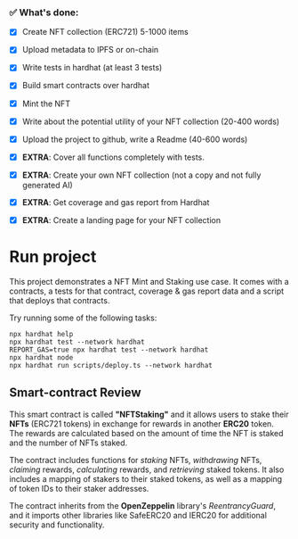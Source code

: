 ### ✅ __What's done__:
- [x] Create NFT collection (ERC721) 5-1000 items
- [x] Upload metadata to IPFS or on-chain 
- [x] Write tests in hardhat (at least 3 tests) 
- [x] Build smart contracts over hardhat
- [x] Mint the NFT
- [x] Write about the potential utility of your NFT collection (20-400 words)
- [x] Upload the project to github, write a Readme (40-600 words)

- [x] __EXTRA__: Cover all functions completely with tests. 
- [x] __EXTRA__: Create your own NFT collection (not a copy and not fully generated AI)
- [x] __EXTRA__: Get coverage and gas report from Hardhat
- [x] __EXTRA__: Create a landing page for your NFT collection

# Run project

This project demonstrates a NFT Mint and Staking use case. It comes with a contracts, a tests for that contract, coverage & gas report data and a script that deploys that contracts.

Try running some of the following tasks:

```shell
npx hardhat help
npx hardhat test --network hardhat
REPORT_GAS=true npx hardhat test --network hardhat
npx hardhat node 
npx hardhat run scripts/deploy.ts --network hardhat
```


## Smart-contract Review
This smart contract is called __"NFTStaking"__ and it allows users to stake their __NFTs__ (ERC721 tokens) in exchange for rewards in another __ERC20__ token. The rewards are calculated based on the amount of time the NFT is staked and the number of NFTs staked.

The contract includes functions for _staking_ NFTs, _withdrawing_ NFTs, _claiming_ rewards, _calculating_ rewards, and _retrieving_ staked tokens. It also includes a mapping of stakers to their staked tokens, as well as a mapping of token IDs to their staker addresses.

The contract inherits from the __OpenZeppelin__ library's _ReentrancyGuard_, and it imports other libraries like SafeERC20 and IERC20 for additional security and functionality. 
